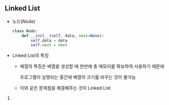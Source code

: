 ## Linked List

- 노드(Node)

  ```python
  class Node:
      def __init__(self, data, next=None):
          self.data = data
          self.next = next
  ```

- Linked List의 특징

  - 배열의 특징은 배열을 생성할 때 한번에 총 메모리를 확보하여 사용하기 때문에

    프로그램이 실행되는 중간에 배열의 크기를 바꾸는 것이 불가능

  - 이와 같은 문제점을 해결해주는 것이 Linked List

1.  